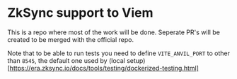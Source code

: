 # ZkSync support to Viem

This is a repo where most of the work will be done. Seperate PR's will be created to be merged with the official repo.

Note that to be able to run tests you need to define `VITE_ANVIL_PORT` to other than `8545`, the default one used by (local setup)[https://era.zksync.io/docs/tools/testing/dockerized-testing.html]